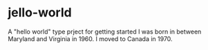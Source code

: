 # jello-world
A "hello world" type prject for getting started 
I was born in between Maryland and Virginia in 1960.
I moved to Canada in 1970.
